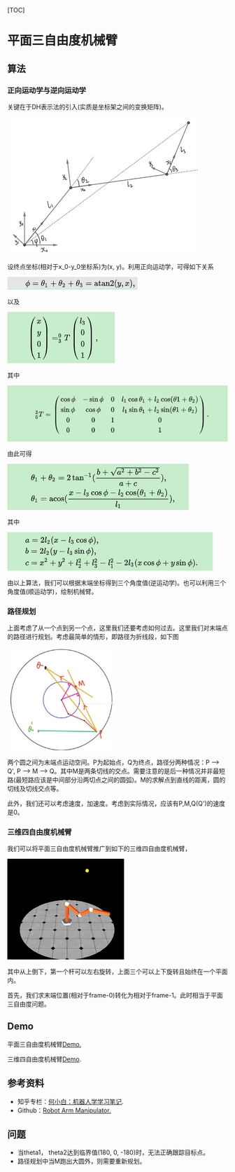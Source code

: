 [TOC]

# 平面三自由度机械臂

## 算法

### 正向运动学与逆向运动学

关键在于DH表示法的引入(实质是坐标架之间的变换矩阵)。

![图片无法加载](images/示意图.jpg)

设终点坐标(相对于x_0-y_0坐标系)为(x, y)。利用正向运动学，可得如下关系

![图片无法加载](images/eq1.PNG)

以及

![图片无法加载](images/eq2.PNG)

其中

![图片无法加载](images/eq3.PNG)

由此可得

![图片无法加载](images/eq4.PNG)

其中

![图片无法加载](images/eq5.PNG)

由以上算法，我们可以根据末端坐标得到三个角度值(逆运动学)。也可以利用三个角度值(顺运动学)，绘制机械臂。

### 路径规划

上面考虑了从一个点到另一个点，这里我们还要考虑如何过去。这里我们对末端点的路径进行规划。考虑最简单的情形，即路径为折线段，如下图

<img src="images/path.jpg" alt="无法加载" style="zoom: 33%;" />

两个圆之间为末端点运动空间。P为起始点，Q为终点，路径分两种情况：P --> Q', P --> M --> Q。其中M是两条切线的交点。需要注意的是后一种情况并非最短路(最短路应该是中间部分沿两切点之间的圆弧)。M的求解点到直线的距离，圆的切线及切线交点等。

​	此外，我们还可以考虑速度，加速度。考虑到实际情况，应该有P,M,Q(Q')的速度是0。

### 三维四自由度机械臂

我们可以将平面三自由度机械臂推广到如下的三维四自由度机械臂，

<img src="images/4DOF.gif" alt="图片无法加载" style="zoom:50%;" />

其中从上倒下，第一个杆可以左右旋转，上面三个可以上下旋转且始终在一个平面内。

​	首先，我们求末端位置(相对于frame-0)转化为相对于frame-1。此时相当于平面三自由度问题。

## Demo

平面三自由度机械臂[Demo.](https://jiandandaoxingfu.github.io/point-tracking)

三维四自由度机械臂[Demo](https://jiandandaoxingfu.github.io/point-tracking).

## 参考资料

- 知乎专栏：[何小白：机器人学学习笔记](https://zhuanlan.zhihu.com/c_1208050340920299520).
- Github：[Robot Arm Manipulator.](https://github.com/jiandandaoxingfu/Interactive_Graphics)

## 问题
- 当theta1， theta2达到临界值(180, 0, -180)时，无法正确跟踪目标点。
- 路径规划中当M跑出大圆外，则需要重新规划。
